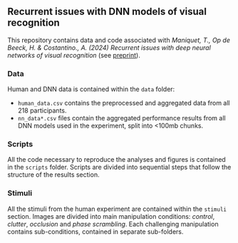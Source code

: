 ## Recurrent issues with DNN models of visual recognition

This repository contains data and code associated with *Maniquet, T., Op de Beeck, H. & Costantino., A. (2024) Recurrent issues with deep neural networks of visual recognition* (see [preprint](https://doi.org/10.1101/2024.04.02.587669)).

### Data

Human and DNN data is contained within the `data` folder:
- `human_data.csv` contains the preprocessed and aggregated data from all 218 participants.
- `nn_data*.csv` files contain the aggregated performance results from all DNN models used in the experiment, split into <100mb chunks.

### Scripts

All the code necessary to reproduce the analyses and figures is contained in the `scripts` folder. Scripts are divided into sequential steps that follow the structure of the results section.

### Stimuli

All the stimuli from the human experiment are contained within the `stimuli` section. Images are divided into main manipulation conditions: _control_, _clutter_, _occlusion_ and _phase scrambling_. Each challenging manipulation contains sub-conditions, contained in separate sub-folders.
